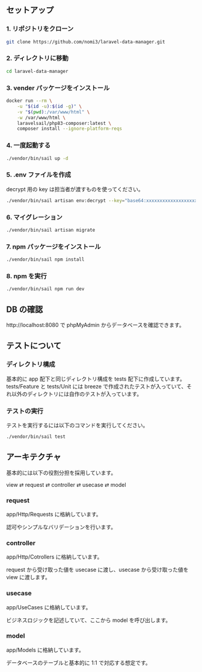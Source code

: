 ## セットアップ

### 1. リポジトリをクローン

```bash
git clone https://github.com/nomi3/laravel-data-manager.git
```

### 2. ディレクトリに移動

```bash
cd laravel-data-manager
```

### 3. vender パッケージをインストール

```bash
docker run --rm \
    -u "$(id -u):$(id -g)" \
    -v "$(pwd):/var/www/html" \
    -w /var/www/html \
    laravelsail/php83-composer:latest \
    composer install --ignore-platform-reqs
```

### 4. 一度起動する

```bash
./vendor/bin/sail up -d
```

### 5. .env ファイルを作成

decrypt 用の key は担当者が渡すものを使ってください。

```bash
./vendor/bin/sail artisan env:decrypt --key="base64:xxxxxxxxxxxxxxxxxxxxxxxxxxxxxxxxxxxxxxxxxxx="
```

### 6. マイグレーション

```bash
./vendor/bin/sail artisan migrate
```

### 7. npm パッケージをインストール

```bash
./vendor/bin/sail npm install
```

### 8. npm を実行

```bash
./vendor/bin/sail npm run dev
```

## DB の確認

http://localhost:8080 で phpMyAdmin からデータベースを確認できます。

## テストについて

### ディレクトリ構成

基本的に app 配下と同じディレクトリ構成を tests 配下に作成しています。
tests/Feature と tests/Unit には breeze で作成されたテストが入っていて、それ以外のディレクトリには自作のテストが入っています。

### テストの実行

テストを実行するには以下のコマンドを実行してください。

```bash
./vendor/bin/sail test
```

## アーキテクチャ

基本的には以下の役割分担を採用しています。

view ⇄ request ⇄ controller ⇄ usecase ⇄ model

### request

app/Http/Requests に格納しています。

認可やシンプルなバリデーションを行います。

### controller

app/Http/Cotrollers に格納しています。

request から受け取った値を usecase に渡し、usecase から受け取った値を view に渡します。

### usecase

app/UseCases に格納しています。

ビジネスロジックを記述していて、ここから model を呼び出します。

### model

app/Models に格納しています。

データベースのテーブルと基本的に 1:1 で対応する想定です。
